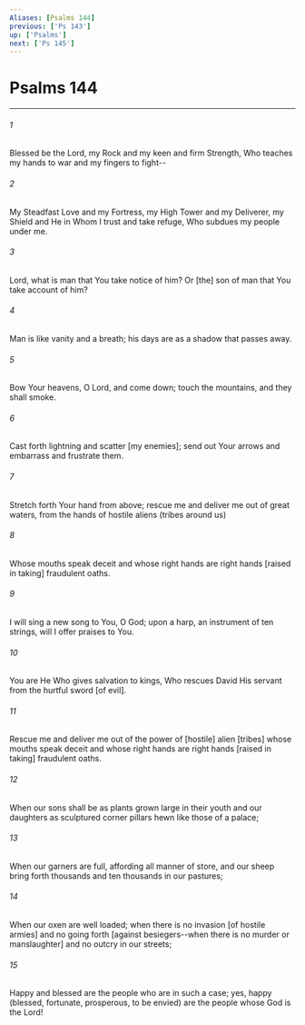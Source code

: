 ```yaml
---
Aliases: [Psalms 144]
previous: ['Ps 143']
up: ['Psalms']
next: ['Ps 145']
---
```

# Psalms 144

***














###### 1 






Blessed be the Lord, my Rock and my keen and firm Strength, Who teaches my hands to war and my fingers to fight-- 













###### 2 






My Steadfast Love and my Fortress, my High Tower and my Deliverer, my Shield and He in Whom I trust and take refuge, Who subdues my people under me. 













###### 3 






Lord, what is man that You take notice of him? Or [the] son of man that You take account of him? 













###### 4 






Man is like vanity and a breath; his days are as a shadow that passes away. 













###### 5 






Bow Your heavens, O Lord, and come down; touch the mountains, and they shall smoke. 













###### 6 






Cast forth lightning and scatter [my enemies]; send out Your arrows and embarrass and frustrate them. 













###### 7 






Stretch forth Your hand from above; rescue me and deliver me out of great waters, from the hands of hostile aliens (tribes around us) 













###### 8 






Whose mouths speak deceit and whose right hands are right hands [raised in taking] fraudulent oaths. 













###### 9 






I will sing a new song to You, O God; upon a harp, an instrument of ten strings, will I offer praises to You. 













###### 10 






You are He Who gives salvation to kings, Who rescues David His servant from the hurtful sword [of evil]. 













###### 11 






Rescue me and deliver me out of the power of [hostile] alien [tribes] whose mouths speak deceit and whose right hands are right hands [raised in taking] fraudulent oaths. 













###### 12 






When our sons shall be as plants grown large in their youth and our daughters as sculptured corner pillars hewn like those of a palace; 













###### 13 






When our garners are full, affording all manner of store, and our sheep bring forth thousands and ten thousands in our pastures; 













###### 14 






When our oxen are well loaded; when there is no invasion [of hostile armies] and no going forth [against besiegers--when there is no murder or manslaughter] and no outcry in our streets; 













###### 15 






Happy and blessed are the people who are in such a case; yes, happy (blessed, fortunate, prosperous, to be envied) are the people whose God is the Lord!

